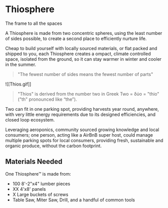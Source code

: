 # Thiosphere
The frame to all the spaces

A Thiosphere is made from two concentric spheres, using the least number of sides possible, to create a second place to efficiently nurture life. 

Cheap to build yourself with locally sourced materials, or flat packed and shipped to you, each Thiosphere creates a ompact, climate controlled space, isolated from the ground, so it can stay warmer in winter and cooler in the summer.  

> "The fewest number of sides means the fewest number of parts"

![[Thios.gif]]

> "Thios" is derived from the number two in Greek
> Two = δύο = "thio" ("th" pronounced like “the”).

Two can fit in one parking spot, providing harvests year round, anywhere, with very little energy requirements due to its designed efficiencies, and closed loop ecosystem.

Leveraging aeroponics, community sourced growing knowledge and local consumers; one person, acting like a AirBnB super host, could manage multiple parking spots for local consumers, providing fresh, sustainable and organic produce, without the carbon footprint.

## Materials Needed
One Thiosphere™ is made from:
 - 100 8'-2"x4" lumber pieces
 - XX 4'x8' panels
 - X Large buckets of screws
 - Table Saw, Miter Saw, Drill, and a handful of common tools

